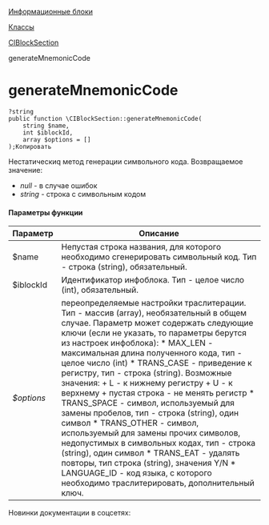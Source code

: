 [Информационные блоки](/api_help/iblock/index.php)

[Классы](/api_help/iblock/classes/index.php)

[CIBlockSection](/api_help/iblock/classes/ciblocksection/index.php)

generateMnemonicCode

generateMnemonicCode
====================

```
?string
public function \CIBlockSection::generateMnemonicCode(
	string $name,
	int $iblockId,
	array $options = []
);Копировать
```

Нестатическиq метод генерации символьного кода. Возвращаемое значение:

* *null* - в случае ошибок
* *string* - строка с символьным кодом

#### Параметры функции

| Параметр | Описание |
| --- | --- |
| $name | Непустая строка названия, для которого необходимо сгенерировать символьный код. Тип - строка (string), обязательный. |
| $iblockId | Идентификатор инфоблока. Тип - целое число (int), обязательный. |
| *$options* | переопределяемые настройки траслитерации. Тип - массив (array), необязательный в общем случае. Параметр может содержать следующие ключи (если не указать, то параметры берутся из настроек инфоблока):   * MAX\_LEN - максимальная длина полученного кода, тип - целое число (int) * TRANS\_CASE - приведение к регистру, тип - строка (string). Возможные значения:   + L - к нижнему регистру   + U - к верхнему   + пустая строка - не менять регистр * TRANS\_SPACE - символ, используемый для замены пробелов, тип - строка (string), один символ * TRANS\_OTHER - символ, используемый для замены прочих символов, недопустимых в символьных кодах, тип - строка (string), один символ * TRANS\_EAT - удалять повторы, тип строка (string), значения Y/N * LANGUAGE\_ID - код языка, с которого необходимо траслитерировать, дополнительный ключ. |

Новинки документации в соцсетях: